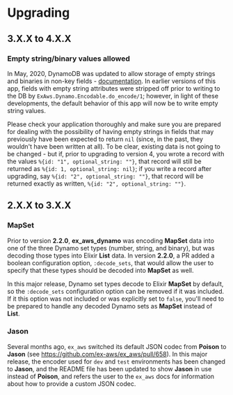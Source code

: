 # Upgrading

## 3.X.X to 4.X.X

### Empty string/binary values allowed

In May, 2020, DynamoDB was updated to allow storage of empty strings and binaries in non-key fields - [documentation](https://aws.amazon.com/about-aws/whats-new/2020/05/amazon-dynamodb-now-supports-empty-values-for-non-key-string-and-binary-attributes-in-dynamodb-tables/). In earlier versions of this app, fields with empty string attributes were stripped off prior to writing to the DB by `ExAws.Dynamo.Encodable.do_encode/1`; however, in light of these developments, the default behavior of this app will now be to write empty string values.

Please check your application thoroughly and make sure you are prepared for dealing with the possibility of having empty strings in fields that may previously have been expected to return `nil` (since, in the past, they wouldn't have been written at all). To be clear, existing data is not going to be changed - but if, prior to upgrading to version 4, you wrote a record with the values `%{id: "1", optional_string: ""}`, that record will still be returned as `%{id: 1, optional_string: nil}`; if you write a record after upgrading, say `%{id: "2", optional_string: ""}`, that record will be returned exactly as written, `%{id: "2", optional_string: ""}`.

## 2.X.X to 3.X.X

### MapSet

Prior to version **2.2.0**, **ex_aws_dynamo** was encoding **MapSet** data into one of the three Dynamo set types (number, string, and binary), but was decoding those types into Elixir **List** data. In version **2.2.0**, a PR added a boolean configuration option, `:decode_sets`, that would allow the user to specify that these types should be decoded into **MapSet** as well.

In this major release, Dynamo set types decode to Elixir **MapSet** by default, so the `:decode_sets` configuration option can be removed if it was included. If it this option was not included or was explicitly set to `false`, you'll need to be prepared to handle any decoded Dynamo sets as **MapSet** instead of **List**.

### Jason

Several months ago, `ex_aws` switched its default JSON codec from **Poison** to **Jason** (see https://github.com/ex-aws/ex_aws/pull/658). In this major release, the encoder used for `dev` and `test` environments has been changed to **Jason**, and the README file has been updated to show **Jason** in use instead of **Poison**, and refers the user to the `ex_aws` docs for information about how to provide a custom JSON codec.
